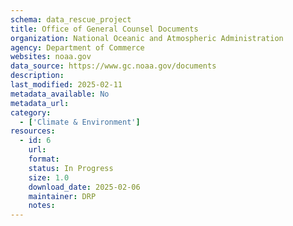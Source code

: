 ```yaml
---
schema: data_rescue_project 
title: Office of General Counsel Documents
organization: National Oceanic and Atmospheric Administration
agency: Department of Commerce
websites: noaa.gov
data_source: https://www.gc.noaa.gov/documents
description: 
last_modified: 2025-02-11
metadata_available: No
metadata_url: 
category:
  - ['Climate & Environment'] 
resources:
  - id: 6
    url: 
    format: 
    status: In Progress
    size: 1.0
    download_date: 2025-02-06
    maintainer: DRP
    notes: 
---
```

